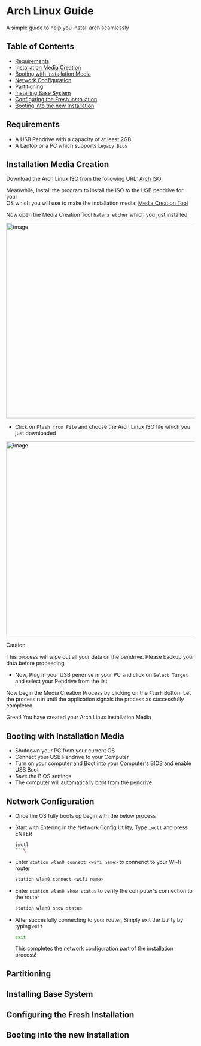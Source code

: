 # Arch Linux Guide

A simple guide to help you install arch seamlessly
## Table of Contents

- [Requirements](#Requirements)
- [Installation Media Creation](#Installation-Media-Creation)
- [Booting with Installation Media](#Booting-with-Installation-Media)
- [Network Configuration](#Network-Configuration)
- [Partitioning](#Partitioning)
- [Installing Base System](#Installation-Base-System)
- [Configuring the Fresh Installation](#Configuring-the-Fresh-Installation)
- [Booting into the new Installation](#Booting-into-the-new-Installation)

## Requirements

- A USB Pendrive with a capacity of at least 2GB
- A Laptop or a PC which supports `Legacy Bios`

## Installation Media Creation
<p> Download the Arch Linux ISO from the following URL: <a href="https://archlinux.org/download/" href="_blank">Arch ISO</a> </p>
<p>Meanwhile,
Install the program to install the ISO to the USB pendrive for your <br>
OS which you will use to make the installation media: <a href="https://etcher.balena.io/#download-etcher" href="_blank">Media Creation Tool</a>
</p>

Now open the Media Creation Tool `balena etcher` which you just installed.

<img width="520" alt="image" src="https://github.com/rohansharma-developer/arch-linux-guide/assets/107614947/ba951fae-c7c1-4cdd-a22c-14991fca98eb">

 - Click on `Flash from File` and choose the Arch Linux ISO file which you just downloaded

<img width="520" alt="image" src="https://github.com/rohansharma-developer/arch-linux-guide/assets/107614947/b1b6ac18-c8e6-48c2-b262-e0a5035813bb">

> [!CAUTION]
> This process will wipe out all your data on the pendrive. Please backup your data before proceeding

 - Now, Plug in your USB pendrive in your PC and click on `Select Target` and select your Pendrive from the list

Now begin the Media Creation Process by clicking on the `Flash` Button. Let the process run until the application signals the process as successfully completed.

Great! You have created your Arch Linux Installation Media

## Booting with Installation Media

 - Shutdown your PC from your current OS
 - Connect your USB Pendrive to your Computer
 - Turn on your computer and Boot into your Computer's BIOS and enable USB Boot
 - Save the BIOS settings
 - The computer will automatically boot from the pendrive

## Network Configuration

 - Once the OS fully boots up begin with the below process

 - Start with Entering in the Network Config Utility, Type `iwctl` and press ENTER
   ``` bash
   iwctl
   ```\
 - Enter `station wlan0 connect <wifi name>` to connenct to your Wi-fi router
   ``` bash
   station wlan0 connect <wifi name>
   ```
 - Enter `station wlan0 show status` to verify the computer's connection to the router
   ``` bash
   station wlan0 show status
   ```
 - After succesfully connecting to your router, Simply exit the Utility by typing `exit`
   ``` bash
   exit
   ```

   This completes the network configuration part of the installation process!

## Partitioning
## Installing Base System
## Configuring the Fresh Installation
## Booting into the new Installation
